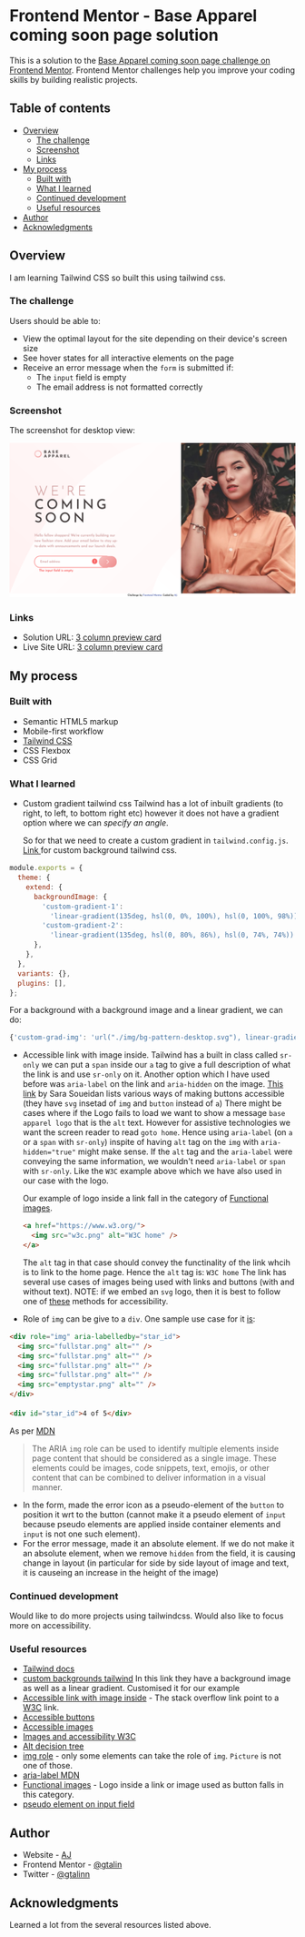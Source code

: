 # Frontend Mentor - Base Apparel coming soon page solution

This is a solution to the [Base Apparel coming soon page challenge on Frontend Mentor](https://www.frontendmentor.io/challenges/base-apparel-coming-soon-page-5d46b47f8db8a7063f9331a0). Frontend Mentor challenges help you improve your coding skills by building realistic projects.

## Table of contents

- [Overview](#overview)
  - [The challenge](#the-challenge)
  - [Screenshot](#screenshot)
  - [Links](#links)
- [My process](#my-process)
  - [Built with](#built-with)
  - [What I learned](#what-i-learned)
  - [Continued development](#continued-development)
  - [Useful resources](#useful-resources)
- [Author](#author)
- [Acknowledgments](#acknowledgments)

## Overview

I am learning Tailwind CSS so built this using tailwind css.

### The challenge

Users should be able to:

- View the optimal layout for the site depending on their device's screen size
- See hover states for all interactive elements on the page
- Receive an error message when the `form` is submitted if:
  - The `input` field is empty
  - The email address is not formatted correctly

### Screenshot

The screenshot for desktop view:

![](./screenshot-desktop.png)

### Links

- Solution URL: [3 column preview card](https://github.com/gtalin/front-end-mentor/base-apparel-coming-soon)
- Live Site URL: [3 column preview card](https://gtalin.github.io/front-end-mentor/base-apparel-coming-soon)

## My process

### Built with

- Semantic HTML5 markup
- Mobile-first workflow
- [Tailwind CSS](https://tailwindcss.com/)
- CSS Flexbox
- CSS Grid

### What I learned

- Custom gradient tailwind css
  Tailwind has a lot of inbuilt gradients (to right, to left, to bottom right etc) however it does not have a gradient option where we can _specify an angle_.

  So for that we need to create a custom gradient in `tailwind.config.js`. [Link ](https://stackoverflow.com/questions/67344478/how-to-apply-background-image-with-linear-gradient-in-tailwind-css) for custom background tailwind css.

```js
module.exports = {
  theme: {
    extend: {
      backgroundImage: {
        'custom-gradient-1':
          'linear-gradient(135deg, hsl(0, 0%, 100%), hsl(0, 100%, 98%))',
        'custom-gradient-2':
          'linear-gradient(135deg, hsl(0, 80%, 86%), hsl(0, 74%, 74%))',
      },
    },
  },
  variants: {},
  plugins: [],
};
```

For a background with a background image and a linear gradient, we can do:

```js
{'custom-grad-img': 'url("./img/bg-pattern-desktop.svg"), linear-gradient(135deg, hsl(0, 0%, 100%), hsl(0, 100%, 98%))'}
```

- Accessible link with image inside. Tailwind has a built in class called `sr-only` we can put a `span` inside our `a` tag to give a full description of what the link is and use `sr-only` on it.
  Another option which I have used before was `aria-label` on the link and `aria-hidden` on the image. [This link](https://www.sarasoueidan.com/blog/accessible-icon-buttons) by Sara Soueidan lists various ways of making buttons accessible (they have `svg` insetad of `img` and `button` instead of `a`)
  There might be cases where if the Logo fails to load we want to show a message `base apparel logo` that is the `alt` text. However for assistive technologies we want the screen reader to read `goto home`. Hence using `aria-label` (on `a` or a `span` with `sr-only`) inspite of having `alt` tag on the `img` with `aria-hidden="true"` might make sense.
  If the `alt` tag and the `aria-label` were conveying the same information, we wouldn't need `aria-label` or `span` with `sr-only`. Like the `W3C` example above which we have also used in our case with the logo.

  Our example of logo inside a link fall in the category of [Functional images](https://www.w3.org/WAI/tutorials/images/functional/).

  ```html
  <a href="https://www.w3.org/">
    <img src="w3c.png" alt="W3C home" />
  </a>
  ```

  The `alt` tag in that case should convey the functinality of the link whcih is to link to the home page. Hence the `alt` tag is: `W3C home`
  The link has several use cases of images being used with links and buttons (with and without text).
  NOTE: if we embed an `svg` logo, then it is best to follow one of [these](https://www.sarasoueidan.com/blog/accessible-icon-buttons) methods for accessibility.

- Role of `img` can be give to a `div`. One sample use case for it [is](https://www.w3.org/WAI/GL/wiki/Using_aria-labelledby_to_provide_a_text_alternative_for_non-text_content):

```html
<div role="img" aria-labelledby="star_id">
  <img src="fullstar.png" alt="" />
  <img src="fullstar.png" alt="" />
  <img src="fullstar.png" alt="" />
  <img src="fullstar.png" alt="" />
  <img src="emptystar.png" alt="" />
</div>

<div id="star_id">4 of 5</div>
```

As per [MDN](https://developer.mozilla.org/en-US/docs/Web/Accessibility/ARIA/Roles/img_role)

> The ARIA `img` role can be used to identify multiple elements inside page content that should be considered as a single image. These elements could be images, code snippets, text, emojis, or other content that can be combined to deliver information in a visual manner.

- In the form, made the error icon as a pseudo-element of the `button` to position it wrt to the button (cannot make it a pseudo element of `input` because pseudo elements are applied inside container elements and `input` is not one such element).
- For the error message, made it an absolute element. If we do not make it an absolute element, when we remove `hidden` from the field, it is causing change in layout (in particular for side by side layout of image and text, it is causeing an increase in the height of the image)

### Continued development

Would like to do more projects using tailwindcss. Would also like to focus more on accessibility.

### Useful resources

- [Tailwind docs](https://tailwindcss.com/docs/)
- [custom backgrounds tailwind](https://stackoverflow.com/questions/67344478/how-to-apply-background-image-with-linear-gradient-in-tailwind-css) In this link they have a background image as well as a linear gradient. Customised it for our example
- [Accessible link with image inside](https://stackoverflow.com/questions/35202809/image-inside-a-link-for-accessible-users) - The stack overflow link point to a [W3C](https://www.w3.org/TR/WCAG20-TECHS/C7.html) link.
- [Accessible buttons](https://www.sarasoueidan.com/blog/accessible-icon-buttons)
- [Accessible images](https://accessibility.huit.harvard.edu/describe-content-images)
- [Images and accessibility W3C](https://www.w3.org/WAI/tutorials/images/tips/)
- [Alt decision tree](https://www.w3.org/WAI/tutorials/images/decision-tree/)
- [img role](https://developer.mozilla.org/en-US/docs/Web/Accessibility/ARIA/Roles/img_role) - only some elements can take the role of `img`. `Picture` is not one of those.
- [aria-label MDN](https://developer.mozilla.org/en-US/docs/Web/Accessibility/ARIA/Attributes/aria-label)
- [Functional images](https://www.w3.org/WAI/tutorials/images/functional/) - Logo inside a link or image used as button falls in this category.
- [pseudo element on input field](https://stackoverflow.com/questions/2587669/can-i-use-a-before-or-after-pseudo-element-on-an-input-field)

## Author

- Website - [AJ](https://github.com/gtalin)
- Frontend Mentor - [@gtalin](https://www.frontendmentor.io/profile/gtalin)
- Twitter - [@gtalinn](https://twitter.com/gtalinn)

## Acknowledgments

Learned a lot from the several resources listed above.
